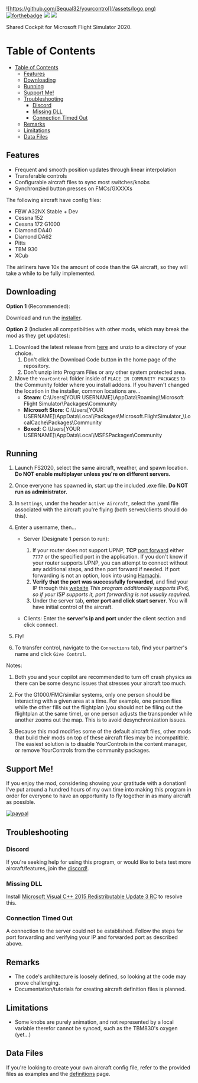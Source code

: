 ![https://github.com/Sequal32/yourcontrol](/assets/logo.png)
[![forthebadge](https://forthebadge.com/images/badges/built-with-love.svg)](https://forthebadge.com)
[![](https://img.shields.io/github/v/tag/Sequal32/yourcontrol?label=release&style=for-the-badge)](https://github.com/sequal32/yourcontrolsinstaller/releases/latest/download/installer.zip) [![](https://img.shields.io/github/downloads/Sequal32/yourcontrol/total?style=for-the-badge)](https://github.com/sequal32/yourcontrolsinstaller/releases/latest/download/installer.zip)

Shared Cockpit for Microsoft Flight Simulator 2020.

# Table of Contents
- [Table of Contents](#table-of-contents)
  - [Features](#features)
  - [Downloading](#downloading)
  - [Running](#running)
  - [Support Me!](#support-me)
  - [Troubleshooting](#troubleshooting)
    - [Discord](#discord)
    - [Missing DLL](#missing-dll)
    - [Connection Timed Out](#connection-timed-out)
  - [Remarks](#remarks)
  - [Limitations](#limitations)
  - [Data Files](#data-files)

## Features
* Frequent and smooth position updates through linear interpolation
* Transferable controls
* Configurable aircraft files to sync most switches/knobs
* Synchronzied button presses on FMCs/GXXXXs

The following aircraft have config files:
* FBW A32NX Stable + Dev
* Cessna 152
* Cessna 172 G1000
* Diamond DA40
* Diamond DA62
* Pitts
* TBM 930
* XCub

The airliners have 10x the amount of code than the GA aircraft, so they will take a while to be fully implemented.

## Downloading
**Option 1** (Recommended):

Download and run the [installer](https://github.com/sequal32/yourcontrolsinstaller/releases/latest/download/installer.zip).

**Option 2** (Includes all compatibilties with other mods, which may break the mod as they get updates):
  1. Download the latest release from [here](https://github.com/Sequal32/yourcontrol/releases/latest) and unzip to a directory of your choice. 
     1. Don't click the Download Code button in the home page of the repository.
     2. Don't unzip into Program Files or any other system protected area.
  2. Move the `YourControl` folder inside of `PLACE IN COMMUNITY PACKAGES` to the Community folder where you install addons. If you haven't changed the location in the installer, common locations are...
     * **Steam**: C:\Users\[YOUR USERNAME]\AppData\Roaming\Microsoft Flight Simulator\Packages\Community
     * **Microsoft Store**: C:\Users\[YOUR USERNAME]\AppData\Local\Packages\Microsoft.FlightSimulator_<RANDOMLETTERS>\LocalCache\Packages\Community
     * **Boxed**: C:\Users\[YOUR USERNAME]\AppData\Local\MSFSPackages\Community

## Running
1. Launch FS2020, select the same aircraft, weather, and spawn location. **Do NOT enable multiplayer unless you're on different servers.**
2. Once everyone has spawned in, start up the included .exe file. **Do NOT run as administrator.**
3. In `Settings`, under the header `Active Aircraft`, select the .yaml file associated with the aircraft you're flying (both server/clients should do this).
4.
    Enter a username, then...

    * Server (Designate 1 person to run):
      1. If your router does not support UPNP, **TCP** [port forward](https://www.youtube.com/watch?v=usSpl0yJFnY) either `7777` or the specified port in the application. If you don't know if your router supports UPNP, you can attempt to connect without any additional steps, and then port forward if needed. If port forwarding is not an option, look into using [Hamachi](https://www.youtube.com/watch?v=bWbo0gcFqA8).
      2. **Verify that the port was successfully forwarded**, and find your IP through this [website](https://bytekitchen.de/tools/YCCT/)
         *This program additionally supports IPv6, so if your ISP supports it, port forwarding is not usually required.*
      3. Under the server tab, **enter port and click start server**. You will have initial control of the aircraft.
      
    * Clients: Enter the **server's ip and port** under the client section and click connect.

1. Fly!
2. To transfer control, navigate to the `Connections` tab, find your partner's name and click `Give Control`.

Notes:
1. Both you and your copilot are recommended to turn off crash physics as there can be some desync issues that stresses your aircraft too much.
   
2. For the G1000/FMC/similar systems, only one person should be interacting with a given area at a time. For example, one person flies while the other fills out the flightplan (you should not be filing out the flightplan at the same time), or one person adjusts the transponder while another zooms out the map. This is to avoid desynchronization issues.
   
3. Because this mod modifies some of the default aircraft files, other mods that build their mods on top of these aircraft files may be incompatitble. The easiest solution is to disable YourControls in the content manager, or remove YourControls from the community packages.

## Support Me!
If you enjoy the mod, considering showing your gratitude with a donation! I've put around a hundred hours of my own time into making this program in order for everyone to have an opportunity to fly together in as many aircraft as possible.

[![paypal](https://www.paypalobjects.com/en_US/i/btn/btn_donateCC_LG.gif)](https://paypal.me/ctam1207)

## Troubleshooting
### Discord
If you're seeking help for using this program, or would like to beta test more aircraft/features, join the [discord!](https://discord.gg/SxYqf2n).

### Missing DLL
Install [Microsoft Visual C++ 2015 Redistributable Update 3 RC](https://www.microsoft.com/en-us/download/details.aspx?id=52685) to resolve this.

### Connection Timed Out
A connection to the server could not be established. Follow the steps for port forwarding and verifying your IP and forwarded port as described above.

## Remarks
* The code's architecture is loosely defined, so looking at the code may prove challenging.
* Documentation/tutorials for creating aircraft definition files is planned.

## Limitations
* Some knobs are purely animation, and not represented by a local variable therefor cannot be synced, such as the TBM830's oxygen (yet...)

## Data Files
If you're looking to create your own aircraft config file, refer to the provided files as examples and the [definitions](https://github.com/Sequal32/yourcontrol/tree/master/definitions) page.
